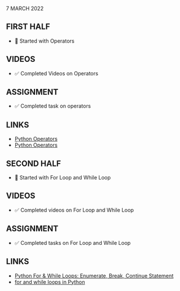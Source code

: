 7 MARCH 2022

## FIRST HALF

- 🚧 Started with Operators

## VIDEOS

- ✅ Completed Videos on Operators

## ASSIGNMENT

- ✅ Completed task on operators

## LINKS

- [Python Operators](https://www.w3schools.com/python/python_operators.asp)
- [Python Operators](https://www.geeksforgeeks.org/python-operators/)

## SECOND HALF

- 🚧 Started with For Loop and While Loop

## VIDEOS

- ✅ Completed videos on For Loop and While Loop

## ASSIGNMENT

- ✅ Completed tasks on For Loop and While Loop

## LINKS

- [Python For & While Loops: Enumerate, Break, Continue Statement](https://www.guru99.com/python-loops-while-for-break-continue-enumerate.html)
- [for and while loops in Python](https://blog.logrocket.com/for-while-loops-python/)